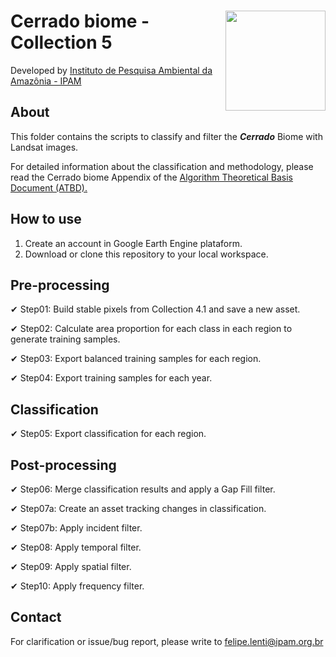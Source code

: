 <div>
    <img src='https://github.com/mapbiomas-brazil/cerrado/blob/mapbiomas60/2-general-map/www/ipam_logo.jpg?raw=true' height='auto' width='160' align='right'>
    <h1>Cerrado biome - Collection 5</h1>
</div>

Developed by [Instituto de Pesquisa Ambiental da Amazônia - IPAM](https://ipam.org.br/)<br>

## About
This folder contains the scripts to classify and filter the ***Cerrado*** Biome with Landsat images.

For detailed information about the classification and methodology, please read the Cerrado biome Appendix of the [Algorithm Theoretical Basis Document (ATBD).](https://brasil.mapbiomas.org/download-dos-atbds-com-metodo-detalhado/)

## How to use
1. Create an account in Google Earth Engine plataform.
2. Download or clone this repository to your local workspace.
   
## Pre-processing
✔ Step01: Build stable pixels from Collection 4.1 and save a new asset.

✔ Step02: Calculate area proportion for each class in each region to generate training samples.

✔ Step03: Export balanced training samples for each region.

✔ Step04: Export training samples for each year.

## Classification
✔ Step05: Export classification for each region.

## Post-processing
✔ Step06: Merge classification results and apply a Gap Fill filter.

✔ Step07a: Create an asset tracking changes in classification.

✔ Step07b: Apply incident filter.

✔ Step08: Apply temporal filter.

✔ Step09: Apply spatial filter.

✔ Step10: Apply frequency filter.

## Contact
For clarification or issue/bug report, please write to <felipe.lenti@ipam.org.br>
